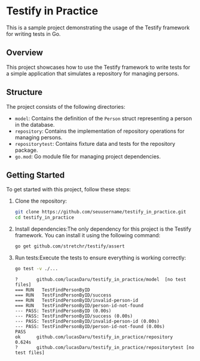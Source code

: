 # Testify in Practice

This is a sample project demonstrating the usage of the Testify framework for writing tests in Go.

## Overview

This project showcases how to use the Testify framework to write tests for a simple application that simulates a repository for managing persons.

## Structure

The project consists of the following directories:

- `model`: Contains the definition of the `Person` struct representing a person in the database.
- `repository`: Contains the implementation of repository operations for managing persons.
- `repositorytest`: Contains fixture data and tests for the repository package.
- `go.mod`: Go module file for managing project dependencies.

## Getting Started

To get started with this project, follow these steps:

1. Clone the repository:

   ```bash
   git clone https://github.com/seuusername/testify_in_practice.git
   cd testify_in_practice
   ```
2. Install dependencies:The only dependency for this project is the Testify framework. You can install it using the following command:

    ```bash
    go get github.com/stretchr/testify/assert
    ```
3. Run tests:Execute the tests to ensure everything is working correctly:

    ```bash
    go test -v ./...
   ```
    ````
    ?       github.com/lucasDaru/testify_in_practice/model  [no test files]
    === RUN   TestFindPersonByID
    === RUN   TestFindPersonByID/success
    === RUN   TestFindPersonByID/invalid-person-id
    === RUN   TestFindPersonByID/person-id-not-found
    --- PASS: TestFindPersonByID (0.00s)
    --- PASS: TestFindPersonByID/success (0.00s)
    --- PASS: TestFindPersonByID/invalid-person-id (0.00s)
    --- PASS: TestFindPersonByID/person-id-not-found (0.00s)
    PASS
    ok      github.com/lucasDaru/testify_in_practice/repository     0.624s
    ?       github.com/lucasDaru/testify_in_practice/repositorytest [no test files]
    ````

